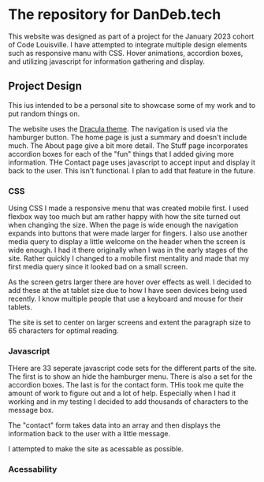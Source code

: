 # The repository for DanDeb.tech

This website was designed as part of a project for the January 2023 cohort of Code Louisville.  I have attempted to integrate multiple design elements such as responsive manu with CSS.  Hover animations, accordion boxes, and utilizing javascript for information gathering and display.

## Project Design

This ius intended to be a personal site to showcase some of my work and to put random things on.

The website uses the [Dracula theme](https://draculatheme.com/).  The navigation is used via the hamburger button.  The home page is just a summary and doesn't include much.  The About page give a bit more detail.  The Stuff page incorporates accordion boxes for each of the "fun" things that I added giving more information.  THe Contact page uses javascript to accept input and display it back to the user.  This isn't functional.  I plan to add that feature in the future.

### CSS

Using CSS I made a responsive menu that was created mobile first.  I used flexbox way too much but am rather happy with how the site turned out when changing the size.  When the page is wide enough the navigation expands into buttons that were made larger for fingers.  I also use another media query to display a little welcome on the header when the screen is wide enough.  I had it there originally when I was in the early stages of the site.  Rather quickly I changed to a mobile first mentality and made that my first media query since it looked bad on a small screen.

As the screen getrs larger there are hover over effects as well.  I decided to add these at the at tablet size due to how I have seen devices being used recently.  I know multiple people that use a keyboard and mouse for their tablets.

The site is set to center on larger screens and extent the paragraph size to 65 characters for optimal reading.


### Javascript

THere are 33 seperate javascript code sets for the different parts of the site.  The first is to show an hide the hamburger menu.  There is also a set for the accordion boxes.  The last is for the contact form.  THis took me quite the amount of work to figure out and a lot of help.  Especially when I had it working and in my testing I decided to add thousands of characters to the message box.

The "contact" form takes data into an array and then displays the information back to the user with a little message.

I attempted to make the site as acessable as possible.  

### Acessability